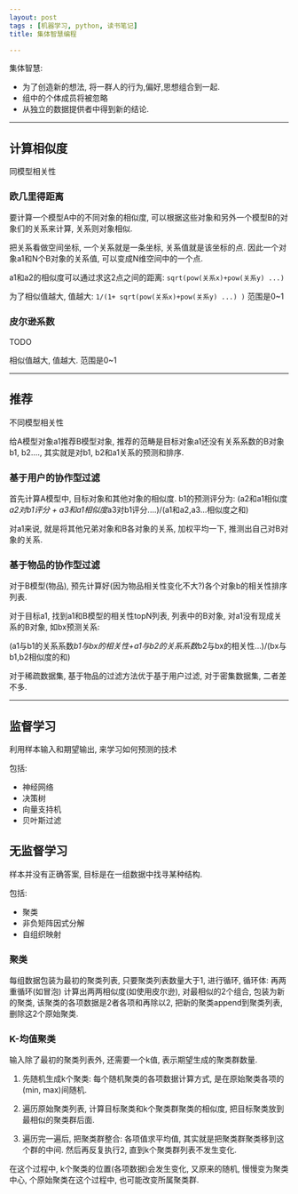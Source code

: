 ```yaml
---
layout: post
tags : [机器学习, python, 读书笔记]
title: 集体智慧编程

---
```


集体智慧:

* 为了创造新的想法, 将一群人的行为,偏好,思想组合到一起.
* 组中的个体成员将被忽略
* 从独立的数据提供者中得到新的结论.

---

## 计算相似度

同模型相关性

### 欧几里得距离

要计算一个模型A中的不同对象的相似度, 可以根据这些对象和另外一个模型B的对象们的关系来计算, 关系则对象相似.

把关系看做空间坐标, 一个关系就是一条坐标, 关系值就是该坐标的点. 因此一个对象a1和N个B对象的关系值, 可以变成N维空间中的一个点.

a1和a2的相似度可以通过求这2点之间的距离: `sqrt(pow(关系x)+pow(关系y) ...)`

为了相似值越大, 值越大: `1/(1+ sqrt(pow(关系x)+pow(关系y) ...) )` 范围是0~1

### 皮尔逊系数

TODO

相似值越大, 值越大. 范围是0~1

---

## 推荐

不同模型相关性

给A模型对象a1推荐B模型对象, 推荐的范畴是目标对象a1还没有关系系数的B对象 b1, b2...., 其实就是对b1, b2和a1关系的预测和排序.


### 基于用户的协作型过滤

首先计算A模型中, 目标对象和其他对象的相似度. b1的预测评分为: (a2和a1相似度*a2对b1评分 + a3和a1相似度*a3对b1评分....)/(a1和a2,a3...相似度之和)

对a1来说, 就是将其他兄弟对象和B各对象的关系, 加权平均一下, 推测出自己对B对象的关系.

### 基于物品的协作型过滤

对于B模型(物品), 预先计算好(因为物品相关性变化不大?)各个对象b的相关性排序列表.

对于目标a1, 找到a1和B模型的相关性topN列表, 列表中的B对象, 对a1没有现成关系的B对象, 如bx预测关系:

(a1与b1的关系系数*b1与bx的相关性+a1与b2的关系系数*b2与bx的相关性...)/(bx与b1,b2相似度的和)


对于稀疏数据集, 基于物品的过滤方法优于基于用户过滤, 对于密集数据集, 二者差不多.

---

## 监督学习

利用样本输入和期望输出, 来学习如何预测的技术

包括:

* 神经网络
* 决策树
* 向量支持机
* 贝叶斯过滤

## 无监督学习

样本并没有正确答案, 目标是在一组数据中找寻某种结构.

包括:

* 聚类
* 非负矩阵因式分解
* 自组织映射

### 聚类

每组数据包装为最初的聚类列表, 只要聚类列表数量大于1, 进行循环, 循环体: 再两重循环(如冒泡) 计算出两两相似度(如使用皮尔逊), 对最相似的2个组合, 包装为新的聚类, 该聚类的各项数据是2者各项和再除以2, 把新的聚类append到聚类列表, 删除这2个原始聚类.

### K-均值聚类

输入除了最初的聚类列表外, 还需要一个k值, 表示期望生成的聚类群数量.

1. 先随机生成k个聚类: 每个随机聚类的各项数据计算方式, 是在原始聚类各项的(min, max)间随机.

2. 遍历原始聚类列表, 计算目标聚类和k个聚类群聚类的相似度, 把目标聚类放到最相似的聚类群后面.

3. 遍历完一遍后, 把聚类群整合: 各项值求平均值, 其实就是把聚类群聚类移到这个群的中间. 然后再反复执行2, 直到k个聚类群列表不发生变化.

在这个过程中, k个聚类的位置(各项数据)会发生变化, 又原来的随机, 慢慢变为聚类中心, 个原始聚类在这个过程中, 也可能改变所属聚类群.
